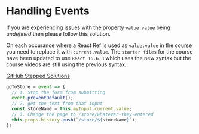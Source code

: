 # Handling Events

If you are experiencing issues with the property `value.value` being *_undefined_* then please follow this solution.

On each occurance where a React Ref is used as `value.value` in the course you need to replace it with `current.value`. The `starter files` for the course have been updated to use `React 16.6.3` which uses the new syntax but the course videos are still using the previous syntax.

[GitHub Stepped Solutions](https://github.com/wesbos/React-For-Beginners-Starter-Files/blob/master/stepped-solutions/13/components/StorePicker.js#L11)

```jsx:title=src/components/StorePicker.js {4}
goToStore = event => {
  // 1. Stop the form from submitting
  event.preventDefault();
  // 2. get the text from that input
  const storeName = this.myInput.current.value;
  // 3. Change the page to /store/whatever-they-entered
  this.props.history.push(`/store/${storeName}`);
};
```

